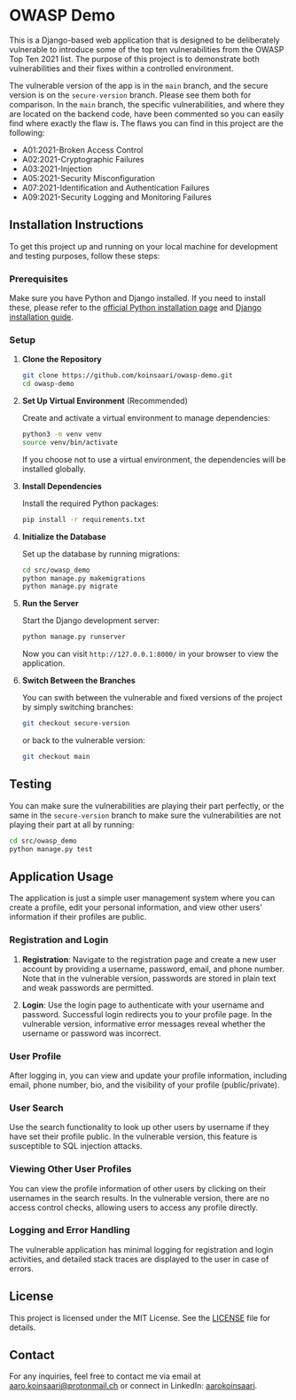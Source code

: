 # OWASP Demo

This is a Django-based web application that is designed to be deliberately vulnerable to introduce some of the top ten vulnerabilities from the OWASP Top Ten 2021 list. The purpose of this project is to demonstrate both vulnerabilities and their fixes within a controlled environment.

The vulnerable version of the app is in the `main` branch, and the secure version is on the `secure-version` branch. Please see them both for comparison. In the `main` branch, the specific vulnerabilities, and where they are located on the backend code, have been commented so you can easily find where exactly the flaw is. The flaws you can find in this project are the following:

- A01:2021-Broken Access Control
- A02:2021-Cryptographic Failures
- A03:2021-Injection
- A05:2021-Security Misconfiguration
- A07:2021-Identification and Authentication Failures
- A09:2021-Security Logging and Monitoring Failures

## Installation Instructions

To get this project up and running on your local machine for development and testing purposes, follow these steps:

### Prerequisites

Make sure you have Python and Django installed. If you need to install these, please refer to the [official Python installation page](https://www.python.org/downloads/) and [Django installation guide](https://docs.djangoproject.com/en/stable/intro/install/).

### Setup

1. **Clone the Repository**

   ```bash
   git clone https://github.com/koinsaari/owasp-demo.git
   cd owasp-demo
   ```

2. **Set Up Virtual Environment** (Recommended)

   Create and activate a virtual environment to manage dependencies:

   ```bash
   python3 -m venv venv
   source venv/bin/activate
   ```

   If you choose not to use a virtual environment, the dependencies will be installed globally.

3. **Install Dependencies**

   Install the required Python packages:

   ```bash
   pip install -r requirements.txt
   ```

4. **Initialize the Database**

   Set up the database by running migrations:

   ```bash
   cd src/owasp_demo
   python manage.py makemigrations
   python manage.py migrate
   ```

5. **Run the Server**

   Start the Django development server:

   ```bash
   python manage.py runserver
   ```

   Now you can visit `http://127.0.0.1:8000/` in your browser to view the application.

6. **Switch Between the Branches**

   You can swith between the vulnerable and fixed versions of the project by simply switching branches:

   ```bash
   git checkout secure-version
   ```

   or back to the vulnerable version:

   ```bash
   git checkout main
   ```

## Testing

You can make sure the vulnerabilities are playing their part perfectly, or the same in the `secure-version` branch to make sure the vulnerabilities are not playing their part at all by running:

```bash
cd src/owasp_demo
python manage.py test
```

## Application Usage

The application is just a simple user management system where you can create a profile, edit your personal information, and view other users' information if their profiles are public.

### Registration and Login

1. **Registration**: Navigate to the registration page and create a new user account by providing a username, password, email, and phone number. Note that in the vulnerable version, passwords are stored in plain text and weak passwords are permitted.

2. **Login**: Use the login page to authenticate with your username and password. Successful login redirects you to your profile page. In the vulnerable version, informative error messages reveal whether the username or password was incorrect.

### User Profile

After logging in, you can view and update your profile information, including email, phone number, bio, and the visibility of your profile (public/private).

### User Search

Use the search functionality to look up other users by username if they have set their profile public. In the vulnerable version, this feature is susceptible to SQL injection attacks.

### Viewing Other User Profiles

You can view the profile information of other users by clicking on their usernames in the search results. In the vulnerable version, there are no access control checks, allowing users to access any profile directly.

### Logging and Error Handling

The vulnerable application has minimal logging for registration and login activities, and detailed stack traces are displayed to the user in case of errors.

## License

This project is licensed under the MIT License. See the [LICENSE](./LICENSE) file for details.

## Contact

For any inquiries, feel free to contact me via email at [aaro.koinsaari@protonmail.ch](mailto:aaro.koinsaari@protonmail.ch) or connect in LinkedIn: [aarokoinsaari](https://www.linkedin.com/in/AaroKoinsaari).

